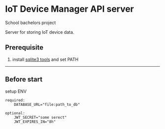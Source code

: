 # IoT Device Manager API server

School bachelors project

Server for storing IoT device data.

## Prerequisite

1. install [sqlite3 tools](https://www.sqlite.org/download.html) and set PATH


---


## Before start

setup ENV

    required:
        DATABASE_URL="file:path_to_db"

    optional:
        JWT_SECRET="some serect"
        JWT_EXPIRES_IN="8h"
